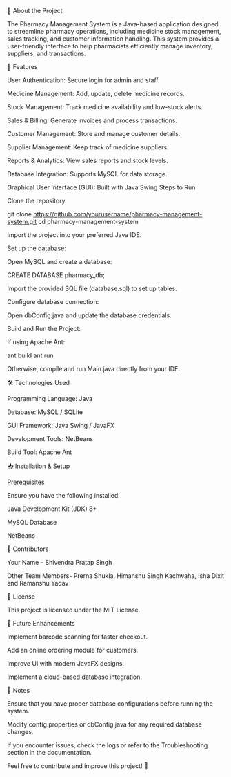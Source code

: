 📖 About the Project

The Pharmacy Management System is a Java-based application designed to streamline pharmacy operations, including medicine stock management, sales tracking, and customer information handling. This system provides a user-friendly interface to help pharmacists efficiently manage inventory, suppliers, and transactions.

🚀 Features

User Authentication: Secure login for admin and staff.

Medicine Management: Add, update, delete medicine records.

Stock Management: Track medicine availability and low-stock alerts.

Sales & Billing: Generate invoices and process transactions.

Customer Management: Store and manage customer details.

Supplier Management: Keep track of medicine suppliers.

Reports & Analytics: View sales reports and stock levels.

Database Integration: Supports MySQL for data storage.

Graphical User Interface (GUI): Built with Java Swing
Steps to Run

Clone the repository

git clone https://github.com/yourusername/pharmacy-management-system.git
cd pharmacy-management-system

Import the project into your preferred Java IDE.

Set up the database:

Open MySQL and create a database:

CREATE DATABASE pharmacy_db;

Import the provided SQL file (database.sql) to set up tables.

Configure database connection:

Open dbConfig.java and update the database credentials.

Build and Run the Project:

If using Apache Ant:

ant build
ant run

Otherwise, compile and run Main.java directly from your IDE.

🛠️ Technologies Used

Programming Language: Java

Database: MySQL / SQLite

GUI Framework: Java Swing / JavaFX

Development Tools: NetBeans

Build Tool: Apache Ant

📥 Installation & Setup

Prerequisites

Ensure you have the following installed:

Java Development Kit (JDK) 8+

MySQL Database

NetBeans


🤝 Contributors

Your Name – Shivendra Pratap Singh

Other Team Members- Prerna Shukla, Himanshu Singh Kachwaha, Isha Dixit and Ramanshu Yadav

📜 License

This project is licensed under the MIT License.

🔮 Future Enhancements

Implement barcode scanning for faster checkout.

Add an online ordering module for customers.

Improve UI with modern JavaFX designs.

Implement a cloud-based database integration.

📝 Notes

Ensure that you have proper database configurations before running the system.

Modify config.properties or dbConfig.java for any required database changes.

If you encounter issues, check the logs or refer to the Troubleshooting section in the documentation.

Feel free to contribute and improve this project! 🚀
